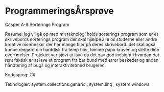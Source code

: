 # ProgrammeringsÅrsprøve
Casper A-S Sorterings Program

Resume:
jeg vil gå op med mit teknologi holds sorterings program som er et skrivebords sorterings program der skal hjælpe alle os studerne eller andre kreative mennesker der har mange filer på deres skrivebord.
det skal også kunne rengøre din harddisk fra temp filer, tømme papir kruven og slette dine overførelser.
Projektet var sjovt at lave da det gav god indsight i hvordan det rent faktisk er at lave et program fra bar bund med error beskeder og anden håndtering af bugs og interaktivitetmed brugeren.

Kodesprog:
C#

Teknologier: 
 system.collections.generic
 , system.linq
 , system.windows
